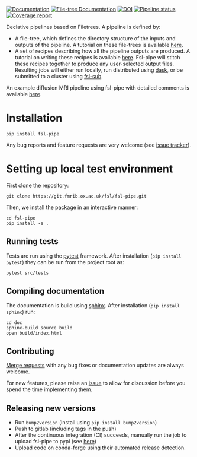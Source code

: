 [![Documentation](https://img.shields.io/badge/Documentation-fsl--pipe-blue)](https://open.win.ox.ac.uk/pages/fsl/fsl-pipe)
[![File-tree Documentation](https://img.shields.io/badge/Documentation-file--tree-blue)](https://open.win.ox.ac.uk/pages/fsl/file-tree)
[![DOI](https://zenodo.org/badge/DOI/10.5281/zenodo.6577069.svg)](https://doi.org/10.5281/zenodo.6577069)
[![Pipeline status](https://git.fmrib.ox.ac.uk/fsl/fsl-pipe/badges/main/pipeline.svg)](https://git.fmrib.ox.ac.uk/fsl/fsl-pipe/-/pipelines/latest)
[![Coverage report](https://git.fmrib.ox.ac.uk/fsl/fsl-pipe/badges/main/coverage.svg)](https://open.win.ox.ac.uk/pages/fsl/fsl-pipe/htmlcov)

Declative pipelines based on Filetrees. A pipeline is defined by:
- A file-tree, which defines the directory structure of the inputs and outputs of the pipeline. A tutorial on these file-trees is available [here](https://open.win.ox.ac.uk/pages/fsl/file-tree).
- A set of recipes describing how all the pipeline outputs are produced. A tutorial on writing these recipes is available [here](https://open.win.ox.ac.uk/pages/fsl/fsl-pipe).
Fsl-pipe will stitch these recipes together to produce any user-selected output files.
Resulting jobs will either run locally, run distributed using [dask](https://www.dask.org), or be submitted to a cluster using [fsl-sub](https://git.fmrib.ox.ac.uk/fsl/fsl_sub).

An example diffusion MRI pipeline using fsl-pipe with detailed comments is available [here](https://git.fmrib.ox.ac.uk/ndcn0236/fsl-pipe-example).

# Installation
```shell
pip install fsl-pipe
```

Any bug reports and feature requests are very welcome (see [issue tracker](https://git.fmrib.ox.ac.uk/fsl/fsl-pipe/-/issues)).

# Setting up local test environment
First clone the repository:
```shell
git clone https://git.fmrib.ox.ac.uk/fsl/fsl-pipe.git
```

Then, we install the package in an interactive manner:
```shell
cd fsl-pipe
pip install -e .
```

## Running tests
Tests are run using the [pytest](https://docs.pytest.org) framework. After installation (`pip install pytest`) they can be run from the project root as:
```shell
pytest src/tests
```

## Compiling documentation
The documentation is build using [sphinx](https://www.sphinx-doc.org/en/master/). After installation (`pip install sphinx`) run:
```shell
cd doc
sphinx-build source build
open build/index.html
```

## Contributing
[Merge requests](https://git.fmrib.ox.ac.uk/fsl/fsl-pipe/-/merge_requests) with any bug fixes or documentation updates are always welcome. 

For new features, please raise an [issue](https://git.fmrib.ox.ac.uk/fsl/fsl-pipe/-/issues) to allow for discussion before you spend the time implementing them.

## Releasing new versions
- Run `bump2version` (install using `pip install bump2version`)
- Push to gitlab (including tags in the push)
- After the continuous integration (CI) succeeds, manually run the job to upload fsl-pipe to pypi (see [here](https://git.fmrib.ox.ac.uk/fsl/fsl-pipe/-/pipelines/latest))
- Upload code on conda-forge using their automated release detection.
